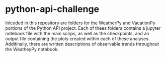 # python-api-challenge

Inlcuded in this repository are folders for the WeatherPy and VacationPy portions of the Python API project.  Each of thees folders contains a jupyter notebook file with the main scrips, as well as the checkpoints, and an output file containing the plots created within each of these analyses.  Additinally, there are written descriptions of observable trends throughout the WeatheyPy notebook.  
